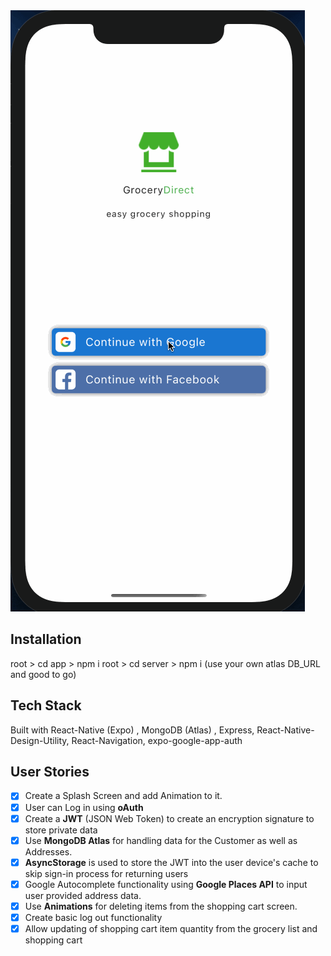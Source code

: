 <img src='misc/grocerydirect.gif' title='Main User Flow' alt='Main Walkthrough' />

## Installation
root > cd app > npm i
root > cd server > npm i 
(use your own atlas DB_URL and good to go)

## Tech Stack
Built with React-Native (Expo) , MongoDB (Atlas) , Express, React-Native-Design-Utility, React-Navigation, expo-google-app-auth

## User Stories
- [x] Create a Splash Screen and add Animation to it.
- [x] User can Log in using **oAuth**
- [x] Create a **JWT** (JSON Web Token) to create an encryption signature to store private data
- [x] Use **MongoDB Atlas** for handling data for the Customer as well as Addresses.
- [x] **AsyncStorage** is used to store the JWT into the user device's cache to skip sign-in process for returning users
- [x] Google Autocomplete functionality using **Google Places API** to input user provided address data.
- [x] Use **Animations** for deleting items from the shopping cart screen.
- [x] Create basic log out functionality
- [x] Allow updating of shopping cart item quantity from the grocery list and shopping cart
